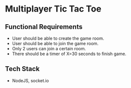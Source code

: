 # Multiplayer Tic Tac Toe

## Functional Requirements
- User should be able to create the game room.
- User should be able to join the game room.
- Only 2 users can join a certain room.
- There should be a timer of X=30 seconds to finish game.


## Tech Stack
- NodeJS, socket.io

